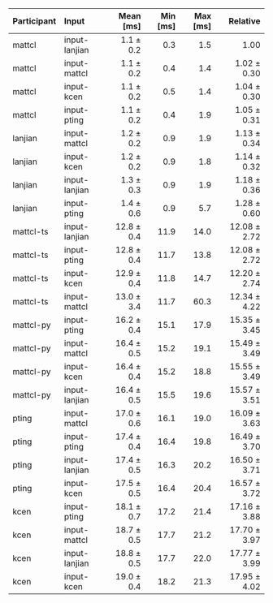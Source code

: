 | Participant | Input | Mean [ms] | Min [ms] | Max [ms] | Relative |
|:---|:---|---:|---:|---:|---:|
| mattcl | input-lanjian | 1.1 ± 0.2 | 0.3 | 1.5 | 1.00 |
| mattcl | input-mattcl | 1.1 ± 0.2 | 0.4 | 1.4 | 1.02 ± 0.30 |
| mattcl | input-kcen | 1.1 ± 0.2 | 0.5 | 1.4 | 1.04 ± 0.30 |
| mattcl | input-pting | 1.1 ± 0.2 | 0.4 | 1.9 | 1.05 ± 0.31 |
| lanjian | input-mattcl | 1.2 ± 0.2 | 0.9 | 1.9 | 1.13 ± 0.34 |
| lanjian | input-kcen | 1.2 ± 0.2 | 0.9 | 1.8 | 1.14 ± 0.32 |
| lanjian | input-lanjian | 1.3 ± 0.3 | 0.9 | 1.9 | 1.18 ± 0.36 |
| lanjian | input-pting | 1.4 ± 0.6 | 0.9 | 5.7 | 1.28 ± 0.60 |
| mattcl-ts | input-lanjian | 12.8 ± 0.4 | 11.9 | 14.0 | 12.08 ± 2.72 |
| mattcl-ts | input-pting | 12.8 ± 0.4 | 11.7 | 13.8 | 12.08 ± 2.72 |
| mattcl-ts | input-kcen | 12.9 ± 0.4 | 11.8 | 14.7 | 12.20 ± 2.74 |
| mattcl-ts | input-mattcl | 13.0 ± 3.4 | 11.7 | 60.3 | 12.34 ± 4.22 |
| mattcl-py | input-pting | 16.2 ± 0.4 | 15.1 | 17.9 | 15.35 ± 3.45 |
| mattcl-py | input-mattcl | 16.4 ± 0.5 | 15.2 | 19.1 | 15.49 ± 3.49 |
| mattcl-py | input-kcen | 16.4 ± 0.4 | 15.2 | 18.8 | 15.55 ± 3.49 |
| mattcl-py | input-lanjian | 16.4 ± 0.5 | 15.5 | 19.6 | 15.57 ± 3.51 |
| pting | input-mattcl | 17.0 ± 0.6 | 16.1 | 19.0 | 16.09 ± 3.63 |
| pting | input-pting | 17.4 ± 0.4 | 16.4 | 19.8 | 16.49 ± 3.70 |
| pting | input-lanjian | 17.4 ± 0.5 | 16.3 | 20.2 | 16.50 ± 3.71 |
| pting | input-kcen | 17.5 ± 0.5 | 16.4 | 20.4 | 16.57 ± 3.72 |
| kcen | input-pting | 18.1 ± 0.7 | 17.2 | 21.4 | 17.16 ± 3.88 |
| kcen | input-mattcl | 18.7 ± 0.5 | 17.7 | 21.2 | 17.70 ± 3.97 |
| kcen | input-lanjian | 18.8 ± 0.5 | 17.7 | 22.0 | 17.77 ± 3.99 |
| kcen | input-kcen | 19.0 ± 0.4 | 18.2 | 21.3 | 17.95 ± 4.02 |
